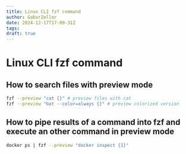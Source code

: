 ```yaml
---
title: Linux CLI fzf command
author: GaborZeller
date: 2024-12-17T17-09-31Z
tags:
draft: true
---
```


# Linux CLI fzf command

## How to search files with preview mode

```sh
fzf --preview "cat {}" # preview files with cat
fzf --preview "bat --color=always {}" # preview colorized version
```

## How to pipe results of a command into fzf and execute an other command in preview mode

```sh
docker ps | fzf --preview "docker inspect {1}"
```
